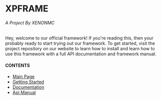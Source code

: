 # XPFRAME
###### A Project By XENONMC

Hey, welcome to our official framework!  If you're reading this, then your probably ready to start trying out our framework.  To get started, visit the project repository on our website to learn how to install and learn how to use this framework with a full API documentation and framework manual.

#### CONTENTS
- [Main Page](https://xenonmc.xyz/resources/XENONMC/XPFRAME)
- [Getting Started](https://xenonmc.xyz/resources/XENONMC/XPFRAME/docs/getting-started)
- [Documentation](https://xenonmc.xyz/resources/XENONMC/XPFRAME/docs)
- [Api Manual](https://xenonmc.xyz/resources/XENONMC/XPFRAME/docs/api)
